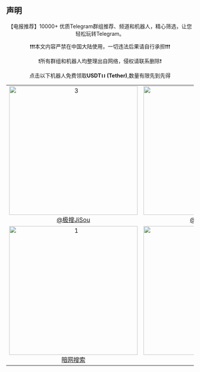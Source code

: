 ## 声明
<div align="center">
【电报推荐】10000+ 优质Telegram群组推荐、频道和机器人，精心筛选，让您轻松玩转Telegram。

❗️❗️❗️本文内容严禁在中国大陆使用，一切违法后果请自行承担❗️❗️❗️

❗️所有群组和机器人均整理出自网络，侵权请联系删除❗️

点击以下机器人免费领取**USDT<img src="https://cryptologos.cc/logos/tether-usdt-logo.png" alt="USDT" width="12" height="12">
(Tether)**,数量有限先到先得

</div>

<table align="center">
  <tr>
    <td align="center">
      <a href="https://t.me/jisou123bot?start=a_5369373921">
        <img src="https://i.imgur.com/1VoAGvh.png" width="345px;" alt="3"/>
      </a>
      <br />
      <a href="https://t.me/jisou123bot?start=a_5369373921">@极搜JiSou</a>
    </td>
    <td align="center">
      <a href="https://t.me/jisou123bot?start=a_5369373921">
        <img src="https://i.imgur.com/1VoAGvh.png" width="345px;" alt="3"/>
      </a>
      <br />
      <a href="https://t.me/jisou123bot?start=a_5369373921">@极搜复活版</a>
    </td>
  </tr>
  <tr>
    <td align="center">
      <a href="https://t.me/jisoucn8">
        <img src="https://i.imgur.com/woGNZUA.png" width="345px;" alt="1"/>
      </a>
      <br />
      <a href="https://t.me/jisoucn8">暗网搜索</a>
    </td>
    <td align="center">
      <a href="https://t.me/jisouvip8">
        <img src="https://i.imgur.com/SVox0Se.png" width="345px;" alt="2"/>
      </a>
      <br />
      <a href="https://t.me/jisouvip8">搜片神器</a>
    </td>
  </tr>
</table>
